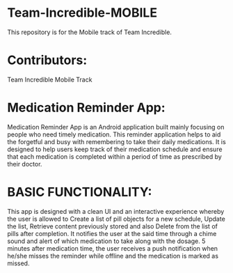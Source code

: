 # Team-Incredible-MOBILE 
This repository is for the Mobile track of Team Incredible.

# Contributors:
Team Incredible Mobile Track

# Medication Reminder App:

Medication Reminder App is an Android application built mainly focusing on people who need timely medication. This reminder application helps to aid the forgetful and busy with remembering to take their daily medications. It is designed to help users keep track of their medication schedule and ensure that each medication is completed within a period of time as prescribed by their doctor.

# BASIC FUNCTIONALITY: 
This app is designed with a clean UI and an interactive experience whereby the user is allowed to Create a list of pill objects for a new schedule, Update the  list, Retrieve content previously stored and also Delete from the list of pills after completion. It notifies the user at the said time through a chime sound and alert of which medication to take along with the dosage. 5 minutes after medication time, the user receives a push notification when he/she misses the reminder while offline and the medication is marked as missed.  

